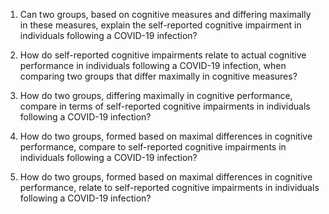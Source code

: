 1. Can two groups, based on cognitive measures and differing maximally in these measures, explain the self-reported cognitive impairment in individuals following a COVID-19 infection?

9. How do self-reported cognitive impairments relate to actual cognitive performance in individuals following a COVID-19 infection, when comparing two groups that differ maximally in cognitive measures?
10. How do two groups, differing maximally in cognitive performance, compare in terms of self-reported cognitive impairments in individuals following a COVID-19 infection?
11. How do two groups, formed based on maximal differences in cognitive performance, compare to self-reported cognitive impairments in individuals following a COVID-19 infection?
12. How do two groups, formed based on maximal differences in cognitive performance, relate to self-reported cognitive impairments in individuals following a COVID-19 infection?
